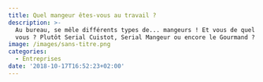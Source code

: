 ```yaml
---
title: Quel mangeur êtes-vous au travail ?
description: >-
  Au bureau, se mêle différents types de... mangeurs ! Et vous de quel côté est
  vous ? Plutôt Serial Cuistot, Serial Mangeur ou encore le Gourmand ?
image: /images/sans-titre.png
categories:
  - Entreprises
date: '2018-10-17T16:52:23+02:00'
---
```

<script>(function(d,s,id){var js,fjs=d.getElementsByTagName(s)[0];if(d.getElementById(id))return;js=d.createElement(s);js.id=id;js.src='https://embed.playbuzz.com/sdk.js';fjs.parentNode.insertBefore(js,fjs);}(document,'script','playbuzz-sdk'));</script>

<div class="playbuzz" data-id="a57fd793-4948-49bc-bb33-ca4ce730f3e3" data-show-info="false"></div>
